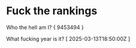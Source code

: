 # Fuck the rankings

Who the hell am I?
{ 9453494 }

What fucking year is it?
[ 2025-03-13T18:50:00Z ]
